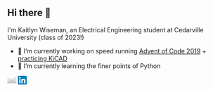 ## Hi there 👋

I'm Kaitlyn Wiseman, an Electrical Engineering student at Cedarville University (class of 2023!)

- 🔭 I’m currently working on speed running [Advent of Code 2019](https://github.com/wisemankaitlyn/AOC2019) + [practicing KiCAD](https://github.com/wisemankaitlyn/ECDI-KiCAD-Practice)
- 🌱 I’m currently learning the finer points of Python

[![email][2]][1]  [![linkedin][3]][4]

<!--### [✉](mailto:kaitlynwiseman@cedarville.edu)  |  [💼](https://www.linkedin.com/in/kaitlyn-wiseman/)-->

[1]: mailto:kaitlynwiseman@cedarville.edu
[2]: https://raw.githubusercontent.com/wisemankaitlyn/wisemankaitlyn/main/images/email.png
[3]: https://raw.githubusercontent.com/wisemankaitlyn/wisemankaitlyn/main/images/linkedin.png
[4]: https://www.linkedin.com/in/kaitlyn-wiseman/
